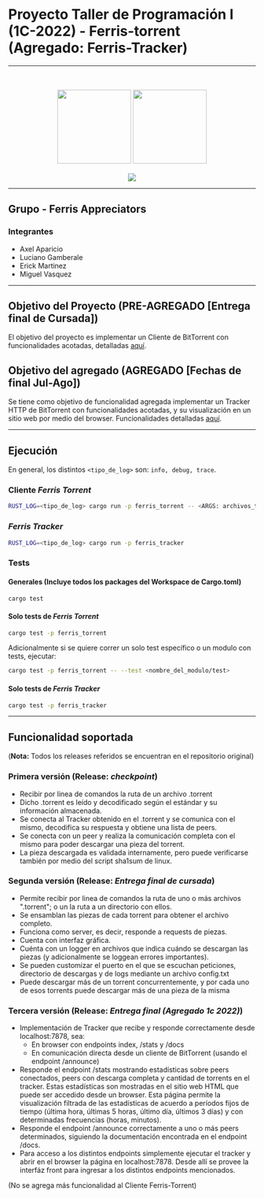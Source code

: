 # Proyecto Taller de Programación I (1C-2022) - Ferris-torrent (Agregado: Ferris-Tracker)


---


<p align="center">
<br>
<br>
  <img src="https://www.estudiaradistancia.com.ar/logos/original/logo-universidad-de-buenos-aires.webp" height=150 />
  <img  src="https://confedi.org.ar/wp-content/uploads/2020/09/fiuba_logo.jpg" height="150">
<br>
<br>
  <img src="https://aws1.discourse-cdn.com/business5/uploads/rust_lang/original/2X/9/9f76ef5e791e27deaaafbca2a3bea35d63e165c8.gif" />
</p>

---


## Grupo - Ferris Appreciators

### Integrantes

- Axel Aparicio
- Luciano Gamberale
- Erick Martinez
- Miguel Vasquez

---

## Objetivo del Proyecto (PRE-AGREGADO [Entrega final de Cursada])

El objetivo del proyecto es implementar un Cliente de BitTorrent con funcionalidades acotadas, detalladas [aquí](https://taller-1-fiuba-rust.github.io/proyecto/22C1/proyecto.html).

## Objetivo del agregado (AGREGADO [Fechas de final Jul-Ago])

Se tiene como objetivo de funcionalidad agregada implementar un Tracker HTTP de BitTorrent con funcionalidades acotadas, y su visualización en un sitio web por medio del browser. Funcionalidades detalladas [aquí](https://taller-1-fiuba-rust.github.io/proyecto/22C1/proyecto_final_1C2022.html).

---

## Ejecución


En general, los distintos `<tipo_de_log>` son: `info, debug, trace`.

### Cliente *Ferris Torrent*

```bash
RUST_LOG=<tipo_de_log> cargo run -p ferris_torrent -- <ARGS: archivos_torrent / path_a_directorio_con_torrents>
```

### *Ferris Tracker*

```bash
RUST_LOG=<tipo_de_log> cargo run -p ferris_tracker
```
### Tests

#### Generales (Incluye todos los packages del Workspace de Cargo.toml)

```bash
cargo test
```

#### Solo tests de *Ferris Torrent*

```bash
cargo test -p ferris_torrent
```

Adicionalmente si se quiere correr un solo test específico o un modulo con tests, ejecutar:
```bash
cargo test -p ferris_torrent -- --test <nombre_del_modulo/test>
```

#### Solo tests de *Ferris Tracker*

```bash
cargo test -p ferris_tracker
```

---


## Funcionalidad soportada

(**Nota:** Todos los releases referidos se encuentran en el repositorio original)

### Primera versión (Release: *checkpoint*)

- Recibir por linea de comandos la ruta de un archivo .torrent
- Dicho .torrent es leído y decodificado según el estándar y su información almacenada.
- Se conecta al Tracker obtenido en el .torrent y se comunica con el mismo, decodifica su respuesta y obtiene una lista de peers.
- Se conecta con un peer y realiza la comunicación completa con el mismo para poder descargar una pieza del torrent.
- La pieza descargada es validada internamente, pero puede verificarse también por medio del script sha1sum de linux.

### Segunda versión (Release: *Entrega final de cursada*)

- Permite recibir por linea de comandos la ruta de uno o más archivos ".torrent"; o un la ruta a un directorio con ellos.
- Se ensamblan las piezas de cada torrent para obtener el archivo completo.
- Funciona como server, es decir, responde a requests de piezas.
- Cuenta con interfaz gráfica.
- Cuénta con un logger en archivos que indica cuándo se descargan las piezas (y adicionalmente se loggean errores importantes).
- Se pueden customizar el puerto en el que se escuchan peticiones, directorio de descargas y de logs mediante un archivo config.txt
- Puede descargar más de un torrent concurrentemente, y por cada uno de esos torrents puede descargar más de una pieza de la misma

### Tercera versión (Release: *Entrega final (Agregado 1c 2022)*)

- Implementación de Tracker que recibe y responde correctamente desde localhost:7878, sea:
    - En browser con endpoints index, /stats y /docs
    - En comunicación directa desde un cliente de BitTorrent (usando el endpoint /announce)
- Responde el endpoint /stats mostrando estadísticas sobre peers conectados, peers con descarga completa y cantidad de torrents en el tracker. Estas estadísticas son mostradas en el sitio web HTML que puede ser accedido desde un browser. Esta página permite la visualización filtrada de las estadísticas
de acuerdo a períodos fijos de tiempo (última hora, últimas 5 horas, último día, últimos 3 días) y con determinadas frecuencias (horas, minutos).
- Responde el endpoint /announce correctamente a uno o más peers determinados, siguiendo la documentación encontrada en el endpoint /docs.
- Para acceso a los distintos endpoints simplemente ejecutar el tracker y abrir en el browser la página en localhost:7878. Desde allí se provee la interfáz front para ingresar a los distintos endpoints mencionados.

(No se agrega más funcionalidad al Cliente Ferris-Torrent)
